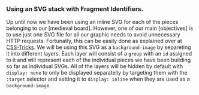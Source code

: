 ### Using an SVG stack with Fragment Identifiers.

Up until now we have been using an inline SVG for each of the pieces belonging to our [medieval board]. However, one of our main [objectives] is to use just one SVG file for all our graphic needs to avoid unnecessary HTTP requests. Fortunatly, this can be easily done as explained over at [CSS-Tricks]. We will be using this SVG as a `background-image` by separeting it into different layers. Each layer will consist of a `group` with an `id` assigned to it and will represent each of the individual pieces we have been building so far as individual SVGs. All of the layers will be hidden by default with `display: none` to only be displayed separatelly by targeting them with the `:target` selector and setting it to `display: inline` when they are used as a `background-image`.








[CSS-Tricks]: https://css-tricks.com/svg-fragment-identifiers-work/
